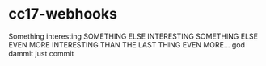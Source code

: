 # cc17-webhooks
Something interesting
SOMETHING ELSE INTERESTING
SOMETHING ELSE EVEN MORE INTERESTING THAN THE LAST THING
EVEN MORE... god dammit just commit
